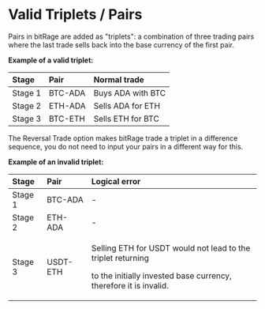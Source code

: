 # Valid Triplets / Pairs

Pairs in bitRage are added as "triplets": a combination of three trading pairs where the last trade sells back into the base currency of the first pair.

**Example of a valid triplet:**

| Stage | Pair | Normal trade |
| :--- | :--- | :--- |
| Stage 1 | BTC-ADA | Buys ADA with BTC |
| Stage 2 | ETH-ADA | Sells ADA for ETH |
| Stage 3 | BTC-ETH | Sells ETH for BTC |

The Reversal Trade option makes bitRage trade a triplet in a difference sequence, you do not need to input your pairs in a different way for this.



**Example of an invalid triplet:**

<table>
  <thead>
    <tr>
      <th style="text-align:left">Stage</th>
      <th style="text-align:left">Pair</th>
      <th style="text-align:left">Logical error</th>
    </tr>
  </thead>
  <tbody>
    <tr>
      <td style="text-align:left">Stage 1</td>
      <td style="text-align:left">BTC-ADA</td>
      <td style="text-align:left">-</td>
    </tr>
    <tr>
      <td style="text-align:left">Stage 2</td>
      <td style="text-align:left">ETH-ADA</td>
      <td style="text-align:left">-</td>
    </tr>
    <tr>
      <td style="text-align:left">Stage 3</td>
      <td style="text-align:left">USDT-ETH</td>
      <td style="text-align:left">
        <p>Selling ETH for USDT would not lead to the triplet returning</p>
        <p>to the initially invested base currency, therefore it is invalid.</p>
      </td>
    </tr>
  </tbody>
</table>



